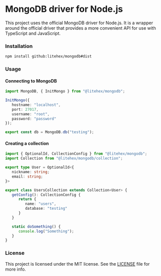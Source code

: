 # MongoDB driver for Node.js

This project uses the official MongoDB driver for Node.js. It is a wrapper around the official driver that provides a more convenient API for use with TypeScript and JavaScript.

### Installation

```bash
npm install github:litehex/mongodb#dist
```

### Usage

#### Connecting to MongoDB

```typescript
import MongoDB, { InitMongo } from "@litehex/mongodb";

InitMongo({
   hostname: "localhost",
   port: 27017,
   username: "root",
   password: "password"
});

export const db = MongoDB.db("testing");
```

#### Creating a collection

```typescript
import { OptionalId, CollectionConfig } from "@litehex/mongodb";
import Collection from "@litehex/mongodb/collection";

export type User = OptionalId<{
   nickname: string;
   email: string;
}>

export class UsersCollection extends Collection<User> {
   getConfig(): CollectionConfig {
      return {
         name: "users",
         database: "testing"
      }
   }

   static doSomething() {
      console.log("Something");
   }
}
```

### License

This project is licensed under the MIT license. See the [LICENSE](LICENSE) file for more info.
